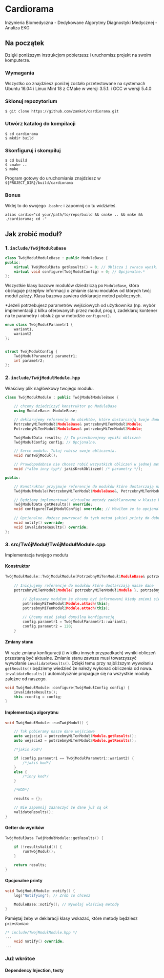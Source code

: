 # Cardiorama

Inżynieria Biomedyczna - Dedykowane Algorytmy Diagnostyki Medycznej - Analiza EKG

## Na początek

Dzięki poniższym instrukcjom pobierzesz i uruchomisz projekt na swoim komputerze.

### Wymagania

Wszystko co znajdziesz poniżej zostało przetestowane na systemach Ubuntu 16.04 i Linux Mint 18 z CMake w wersji 3.5.1. i GCC w wersji 5.4.0

### Sklonuj repozytorium
```
$ git clone https://github.com/zamkot/cardiorama.git
```

### Utwórz katalog do kompilacji
```
$ cd cardiorama
$ mkdir build
```

### Skonfiguruj i skompiluj
```
$ cd build
$ cmake ..
$ make
```

Program gotowy do uruchomiania znajdziesz w ```${PROJECT_DIR}/build/cardiorama```

### Bonus
Wklej to do swojego ```.bashrc``` i zapomnij co tu widziałeś.
```
alias cardio="cd your/path/to/repo/build && cmake .. && make && ./cardiorama; cd -"
```

## Jak zrobić moduł?

### 1. ```include/TwójModułuBase```

```c++
class TwójModułModuleBase : public ModuleBase {
public:
    virtual TwójModułData getResults() = 0; // Oblicza i zwraca wynik.
    virtual void configure(TwójModułConfig) = 0; // Opcjonalne.*
};
```

Wszystkie klasy bazowe modułów dziedziczą po ```ModuleBase```, która obsługuje przepływ informacji o zmianie stanu modułów od których twój moduł zależy.
Klasa bazowa zawiera deklaracje metod publicznych.  

*Jeżeli potrzebujesz parametrów wejściowych od użytkownika (np. wybór implementacji z kilku oferowanych przez moduł, progi), zadeklaruj kontener na te parametry i obsłuż go w metodzie ```configure()```.
```c++
enum class TwójModułParametr1 {
    wariant1,
    wariant2
};


struct TwójModułConfig {
    TwójModułParametr1 parametr1;
    int parametr2;
};

```

### 2. ```include/TwójModułModule.hpp```
Właściwy plik nagłówkowy twojego modułu.

```c++
class TwójModułModule : public TwójModułModuleBase {
    
    // chcemy dziedziczyć konstruktor po ModuleBase
    using ModuleBase::ModuleBase;

    // deklarujemy referencje do obiektów, które dostarczają twoje dane wejściowe
    PotrzebnyMiTenModuł1ModuleBase& potrzebnyMiTenModuł1Module;
    PotrzebnyMiTenModuł2ModuleBase& potrzebnyMiTenModuł2Module;

    TwójModułData results; // Tu przechowujemy wyniki obliczeń
    TwójModułConfig config; // Opcjonalne.

    // Serce modułu. Tutaj robisz swoje obliczenia.
    void runTwójModuł(); 

    // Prawdopodobnie nie chcesz robić wszystkich obliczeń w jednej metodzie. Dodaj tyle prywatnych metod ile ci się podoba.
    void /*albo inny typ*/ jakiśKrokObliczeń( /* parametry */);

public:

    // Konstruktor przyjmuje referencje do modułów które dostarczają nasze dane wejściowe
    TwójModułModule(PotrzebnyMiTenModuł1ModuleBase&, PotrzebnyMiTenModuł2ModuleBase&);

    // Będziemy implementować wirtualne metody zadeklarowane w klasie bazowej
    TwójModułData getResults() override;
    void configure(TwójModułConfig) override; // Mówiłem że to opcjonalne?
    
    // Opcjonalne. Możesz powrzucać do tych metod jakieś printy do debugowania.
    void notify() override;
    void invalidateResults() override;
};
```

### 3. src/TwójModuł/TwójModułModule.cpp
Implementacja twojego modułu

#### Konstruktor
```c++
TwójModułModule::TwójModułModule(PotrzebnyMiTenModuł1ModuleBase& potrzebnyMiTenModuł1Module, PotrzebnyMiTenModuł2ModuleBase& potrzebnyMiTenModuł2Module) :
    
    // Inicjujemy referencje do modułów które dostarczają nasze dane
    potrzebnyMiTenModuł1Module{ potrzebnyMiTenModuł1Module }, potrzebnyMiTenModuł2Module{ potrzebnyMiTenModuł2Module } {
        
        // Zgłaszamy modułom że chcemy być informowani kiedy zmieni się ich stan. 
        potrzebnyMiTenModuł1Module.attach(this);
        potrzebnyMiTenModuł2Module.attach(this);

        // Chcemy mieć jakąś domyślną konfigurację
        config.parametr1 = TwójModułParametr1::wariant1;
        config.parametr2 = 120;
    }
```

#### Zmiany stanu
W razie zmiany konfiguracji (i w kilku innych przypadkach) wyniki obliczeń przestaną być aktualne. Zmianie stanu zawsze musi towarzyszyć wywołanie ```invalidateResults()```. Dzięki temu  przy najbliższym wywołaniu ```getResults()``` będziemy wiedzieć że należy wykonać obliczenia od nowa. ```invalidateResults()``` automatycznie propaguje się na wszystkie moduły zależne od naszego.

```c++
void TwójModułModule::configure(TwójModułConfig config) {
    invalidateResults();
    this->config = config;
}
```

#### Implementacja algorytmu

```c++
void TwójModułModule::runTwójModuł() {

    // Tak pobieramy nasze dane wejściowe
    auto wejscie1 = potrzebnyMiTenModuł1Module.getResults();
    auto wejscie2 = potrzebnyMiTenModuł2Module.getResults();

    /*jakis kod*/

    if (config.parametr1 == TwójModułParametr1::wariant2) {
        /*jakiś kod*/
    } 
    else {
        /*inny kod*/
    }

    /*KOD*/

    results = {};

    // Nie zapomnij zaznaczyć że dane już są ok
    validateResults();
}
```

#### Getter do wyników
```c++
TwójModułData TwójModułModule::getResults() {
    
    if (!resultsValid()) {
        runTwójModuł();
    }

    return results;
}
```

#### Opcjonalne printy
```c++
void TwójModułModule::notify() {
    log("Notifying"); // Zrób co chcesz

    ModuleBase::notify(); // Wywołaj właściwą metodę
}
```
Pamiętaj żeby w deklaracji klasy wskazać, które metody będziesz przesłaniać:
```c++
/* include/TwojModułModule.hpp */
...
    void notify() override;
...
```

### Już wkrótce
#### Dependency Injection, testy